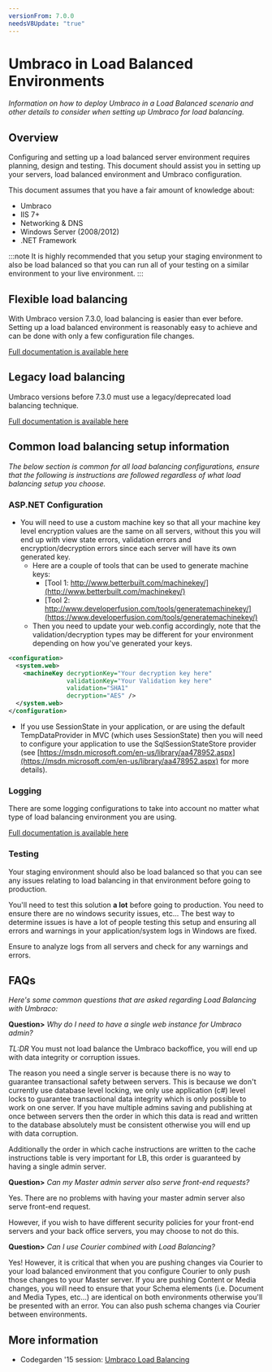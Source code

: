 ```yaml
---
versionFrom: 7.0.0
needsV8Update: "true"
---
```


# Umbraco in Load Balanced Environments

_Information on how to deploy Umbraco in a Load Balanced scenario and other details to consider when setting up Umbraco for load balancing._

## Overview

Configuring and setting up a load balanced server environment requires planning, design and testing. This document should assist you in setting up your servers, load balanced environment and Umbraco configuration.

This document assumes that you have a fair amount of knowledge about:

* Umbraco
* IIS 7+
* Networking & DNS
* Windows Server (2008/2012)
* .NET Framework

:::note
It is highly recommended that you setup your staging environment to also be load balanced so that you can run all of your testing on a similar environment to your live environment.
:::

## Flexible load balancing

With Umbraco version 7.3.0, load balancing is easier than ever before.
Setting up a load balanced environment is reasonably easy to achieve and can be done with only a few configuration file changes.

[Full documentation is available here](flexible.md)  

## Legacy load balancing

Umbraco versions before 7.3.0 must use a legacy/deprecated load balancing technique.

[Full documentation is available here](traditional.md)  

## Common load balancing setup information

_The below section is common for all load balancing configurations, ensure that the following is instructions are followed regardless of what load balancing setup you choose._

### ASP.NET Configuration

* You will need to use a custom machine key so that all your machine key level encryption values are the same on all servers, without this you will end up with view state errors, validation errors and encryption/decryption errors since each server will have its own generated key.
	* Here are a couple of tools that can be used to generate machine keys:
		* 	[Tool 1: http://www.betterbuilt.com/machinekey/](http://www.betterbuilt.com/machinekey/)
		* 	[Tool 2: http://www.developerfusion.com/tools/generatemachinekey/](https://www.developerfusion.com/tools/generatemachinekey/)
	* 	Then you need to update your web.config accordingly, note that the validation/decryption types may be different for your environment depending on how you've generated your keys.

```xml
<configuration>
  <system.web>
    <machineKey decryptionKey="Your decryption key here"
                validationKey="Your Validation key here"
                validation="SHA1"
                decryption="AES" />
  </system.web>
</configuration>
```
            
* If you use SessionState in your application, or are using the default TempDataProvider in MVC (which uses SessionState) then you will need to configure your application to use the SqlSessionStateStore provider (see [https://msdn.microsoft.com/en-us/library/aa478952.aspx](https://msdn.microsoft.com/en-us/library/aa478952.aspx) for more details).

### Logging

There are some logging configurations to take into account no matter what type of load balancing environment you are using.

[Full documentation is available here](logging.md)

### Testing

Your staging environment should also be load balanced so that you can see any issues relating to load balancing in that environment before going to production.

You'll need to test this solution **a lot** before going to production. You need to ensure there are no windows security issues, etc... The best way to determine issues is have a lot of people testing this setup and ensuring all errors and warnings in your application/system logs in Windows are fixed.

Ensure to analyze logs from all servers and check for any warnings and errors.

## FAQs

_Here's some common questions that are asked regarding Load Balancing with Umbraco:_

__Question>__ _Why do I need to have a single web instance for Umbraco admin?_
	
_TL:DR_ You must not load balance the Umbraco backoffice, you will end up with data integrity or corruption issues.

The reason you need a single server is because there is no way to guarantee transactional safety between servers. This is because we don't currently use database level locking, we only use application (c#) level locks to guarantee transactional data integrity which is only possible to work on one server. If you have multiple admins saving and publishing at once between servers then the order in which this data is read and written to the database absolutely must be consistent otherwise you will end up with data corruption. 

Additionally the order in which cache instructions are written to the cache instructions table is very important for LB, this order is guaranteed by having a single admin server.

__Question>__ _Can my Master admin server also serve front-end requests?_

Yes. There are no problems with having your master admin server also serve front-end request.

However, if you wish to have different security policies for your front-end servers and your back
office servers, you may choose to not do this.

__Question>__ _Can I use Courier combined with Load Balancing?_

Yes! However, it is critical that when you are pushing changes via Courier to your load balanced environment that you configure Courier to only push those changes to your Master server. If you are pushing Content or Media changes, you will need to ensure that your Schema elements (i.e. Document and Media Types, etc...) are identical on both environments otherwise you'll be presented with an error. You can also push schema changes via Courier between environments.



## More information
- Codegarden '15 session: [Umbraco Load Balancing](https://vimeo.com/132815038)
